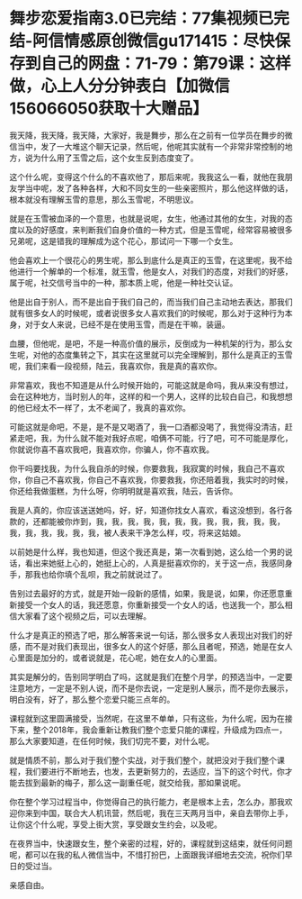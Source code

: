 # 舞步恋爱指南3.0已完结：77集视频已完结-阿信情感原创微信gu171415：尽快保存到自己的网盘：71-79：第79课：这样做，心上人分分钟表白【加微信156066050获取十大赠品】

我天降，我天降，我天降，大家好，我是舞步，那么在之前有一位学员在舞步的微信当中，发了一大堆这个聊天记录，然后呢，他呢其实就有一个非常非常控制的地方，说为什么用了玉雪之后，这个女生反到态度变了。

这个什么呢，变得这个什么的不喜欢他了，那后来呢，我我这么一看，就他在我朋友学当中呢，发了各种各样，大和不同女生的一些亲密照片，那么他这样做的话，根本就没有理解玉雪的意思，那么玉雪呢，不明思议。

就是在玉雪被血泽的一个意思，也就是说呢，女生，他通过其他的女生，对我的态度以及的好感度，来判断我们自身价值的一种方式，但是玉雪呢，经常容易被很多兄弟呢，这是错我的理解成为这个花心，那试问一下哪一个女生。

他会喜欢上一个很花心的男生呢，那么到底什么是真正的玉雪，在这里呢，我不给他进行一个解单的一个标准，就玉雪，他是女人，对我们的态度，对我们的好感，属于呢，社交信号当中的一种，那本质上呢，他是一种社交认证。

他是出自于别人，而不是出自于我们自己的，而当我们自己主动地去表达，那我们就有很多女人的时候呢，或者说很多女人喜欢我们的时候呢，那么对于这种行为本身，对于女人来说，已经不是在使用玉雪，而是在干嘛，装逼。

血腰，但他呢，是吧，不是一种高价值的展示，反倒成为一种机架的行为，那么女生呢，对他的态度集转之下，其实在这里就可以完全理解到，那什么是真正的玉雪呢，我们来看一段视频，陆云，我喜欢你，我是真的喜欢你。

非常喜欢，我也不知道是从什么时候开始的，可能这就是命吗，我从来没有想过，会在这种地方，当时别人的年，这样的和一个男人，这样的比较白自己，和我想想的他已经太不一样了，太不老闻了，我真的喜欢你。

可能这就是命吧，不是，是不是又喝酒了，我一口酒都没喝了，我觉得没清洁，赶紧走吧，我，为什么就不能对我好点呢，咱俩不可能，行了吧，可不可能是厚化，你就说你喜不喜欢我吧，我喜欢你，你骗人，你不喜欢我。

你干吗要找我，为什么我自杀的时候，你要救我，我寂寞的时候，我自己不喜欢你，你自己不喜欢我，你自己不喜欢我，你要救我，你还陪着我，我实时的时候，你还给我做蛋糕，为什么呀，你明明就是喜欢我，陆云，告诉你。

我是人真的，你应该送送她吗，好，好，知道你找女人喜欢，看这没想到，各行各款的，还都能被你炸到，我，我，我，我，我，我，我，我，我，我，我，我，我，我，我，我，我，我，被人表来干净怎么样，哎，将来这姑娘。

以前她是什么样，我也知道，但这个我还真是，第一次看到她，这么给一个男的说话，看出来她挺上心的，她挺上心的，人真是挺喜欢你的，关于这一点，我感同身手，那我也给你填个乱呗，我之前就说过了。

告别过去最好的方式，就是开始一段新的感情，如果，我是说，如果，你还愿意重新接受一个女人的话，我还愿意，你重新接受一个女人的话，也送我一个，那么相信大家看了这个视频之后，可以去理解。

什么才是真正的预选了吧，那么解答来说一句话，那么很多女人表现出对我们的好感，而不是对我们表现出，很多女人的这个好感，那么且者呢，预选，她是在女人心里面是加分的，或者说就是，花心呢，她在女人的心里面。

其实是解分的，告别同学明白了吗，这就是我们在整个月学，的预选当中，一定要注意地方，一定是不别人说，而不是你去说，一定是别人展示，而不是你去展示，明白没有，好了，那么整个恋爱只能三点年的。

课程就到这里圆满接受，当然呢，在这里不单单，只有这些，为什么呢，因为在接下来，整个2018年，我会重新让教我们整个恋爱只能的课程，升级成为四点一，那么大家要知道，在任何时候，我们切完不要，对什么呢。

就是情质不前，那么对于我们整个实战，对于我们整个，就把没对于我们整个课程，我们要进行不断地去，也发，去更新努力的，去适应，当下的这个时代，你才能去拔到最新的梅子，那么这一副重任呢，就交给我，那如果说呢。

你在整个学习过程当中，你觉得自己的执行能力，老是根本上去，怎么办，那我欢迎你来到中国，联合大人机讯营，然后呢，我在三天两月当中，亲自去带你上手，让你这个什么呢，享受上街大赏，享受跟女生约会，以及呢。

在夜界当中，快速跟女生，整个亲密的过程，好的，课程就到这结束，就任何问题呢，都可以在我的私人微信当中，不惜打扮巴，上面跟我详细地去交流，祝你们早日的受过当。

亲感自由。